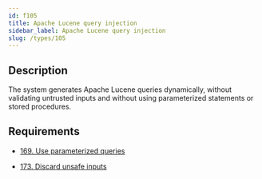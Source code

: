 ```yaml
---
id: f105
title: Apache Lucene query injection
sidebar_label: Apache Lucene query injection
slug: /types/105
---
```


## Description

The system generates Apache Lucene queries dynamically,
without validating untrusted inputs
and without using parameterized statements or stored procedures.

## Requirements

- [169. Use parameterized queries](/criteria/source/169)

- [173. Discard unsafe inputs](/criteria/source/173)
